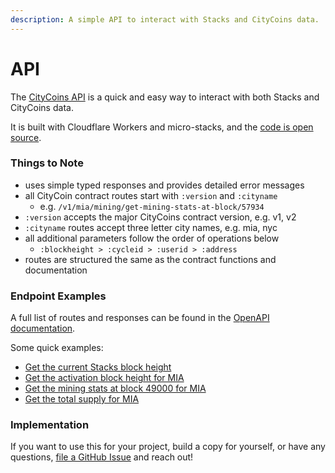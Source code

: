 ```yaml
---
description: A simple API to interact with Stacks and CityCoins data.
---
```


# API

The [CityCoins API](https://api.citycoins.co) is a quick and easy way to interact with both Stacks and CityCoins data.

It is built with Cloudflare Workers and micro-stacks, and the [code is open source](https://github.com/citycoins/api).

### Things to Note

* uses simple typed responses and provides detailed error messages
* all CityCoin contract routes start with `:version` and `:cityname`
  * e.g. `/v1/mia/mining/get-mining-stats-at-block/57934`
* `:version` accepts the major CityCoins contract version, e.g. v1, v2
* `:cityname` routes accept three letter city names, e.g. mia, nyc
* all additional parameters follow the order of operations below
  * `:blockheight > :cycleid > :userid > :address`
* routes are structured the same as the contract functions and documentation

### Endpoint Examples

A full list of routes and responses can be found in the [OpenAPI documentation](https://api.citycoins.co/docs).

Some quick examples:

* [Get the current Stacks block height](https://api.citycoins.co/stacks/get-block-height)
* [Get the activation block height for MIA](https://api.citycoins.co/activation/get-activation-block/mia)
* [Get the mining stats at block 49000 for MIA](https://api.citycoins.co/mining/get-mining-stats-at-block/mia/49000)
* [Get the total supply for MIA](https://api.citycoins.co/token/get-total-supply/mia)

### Implementation

If you want to use this for your project, build a copy for yourself, or have any questions, [file a GitHub Issue](https://github.com/citycoins/api/issues/new) and reach out!
